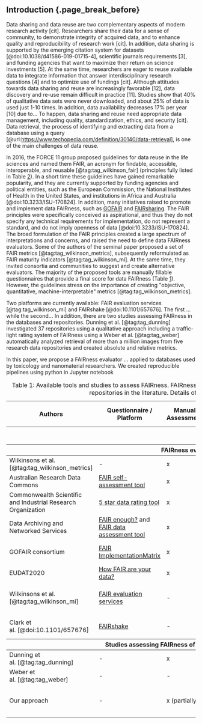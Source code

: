 ## Introduction {.page_break_before}


<!--DATA SHARING AND REUSE-->
Data sharing and data reuse are two complementary aspects of modern research activity [cit].
Researchers share their data
for a sense of community,
to demonstrate integrity of acquired data, <!--integrity-->
and to enhance quality and reproducibility of research work [cit]. <!--and to benchmark findings and methodologies [cit].-->
In addition, data sharing is supported by
the emerging citation system for datasets [@doi:10.1038/d41586-019-01715-4],
scientific journals requirements [3],
and funding agencies that want to maximize their return on science investments [5].
At the same time, researchers are eager to reuse available data
to integrate information that answer interdisciplinary research questions [4]
and to optimize use of fundings [cit].
Although attitudes towards data sharing and reuse are increasingly favorable [12], data discovery and re-use remain difficult in practice [11].
Studies show that 40%  of  qualitative  data  sets  were  never downloaded, and about 25% of data is used just 1-10 times.
In addition, data availability decreases 17% per year [10] due to...
To happen, data sharing and reuse need appropriate data management, including  quality, standardization, ethics, and security [cit].
Data retrieval, the process of identifying and extracting data from a database using a query [@url:https://www.techopedia.com/definition/30140/data-retrieval], is one of the main challenges of data reuse.

In 2016, the FORCE 11 group proposed guidelines for data reuse in the life sciences and named them FAIR, an acronym for findable, accessible, interoperable, and reusable [@tag:tag_wilkinson_fair] (principles fully listed in Table <a href="#maturity_indicators">2</a>).
In a short time these guidelines have gained remarkable popularity, and  they are currently supported by funding agencies and political entities, such as the European Commission, the National Institutes of Health in the United States, and institutions in Africa and Australia [@doi:10.3233/ISU-170824].
In addition, many initiatives raised to promote and implement data FAIRness, such as [GOFAIR](https://www.go-fair.org/) and [FAIRsharing](https://fairsharing.org/).
The FAIR principles were specifically conceived as aspirational, and thus they do not specify any technical requirements for implementation, do not represent a standard, and do not imply openness of data [@doi:10.3233/ISU-170824].
The broad formulation of the FAIR principles created a large spectrum of interpretations and concerns, and raised the need to define data FAIRness evaluators.
Some of the authors of the seminal paper proposed a set of FAIR metrics [@tag:tag_wilkinson_metrics], subsequently reformulated as FAIR maturity indicators [@tag:tag_wilkinson_mi].
At the same time, they invited consortia and communities to suggest and create alternative evaluators.
The majority of the proposed tools are manually fillable questionnaires that provide a final score for data FAIRness (Table <a href="#literature">1</a>).
However, the guidelines stress on the importance of creating "objective, quantitative, machine-interpretable" metrics [@tag:tag_wilkinson_metrics].

Two platforms are currently available: FAIR evaluation services [@tag:tag_wilkinson_mi] and FAIRshake [@doi:10.1101/657676].
The first ... while the second...
In addition, there are two studies assessing FAIRness in the databases and repositories.
Dunning et al. [@tag:tag_dunning] investigated 37 repositories using a qualitative approach including a traffic-light rating system of FAIRness using a
Weber et al. [@tag:tag_weber] automatically analyzed retrieval of more than a million images from five research data repositories and created absolute and relative metrics.

In this paper, we propose a FAIRness evaluator ... applied to databases used by toxicology and nanomaterial researchers.
We created reproducible pipelines using python in Jupyter notebook   




<!--
Both data sharing and reuse require technical support to be in practice.
Researchers who want to share need public or institutional infrastructure where to store their data,
 as it has been shown that personal link broke. Shared data are commonly stored in private or public repositories.
Private repositories are not recommended as links to private repositories are often broken[7] and .
Public repositories are preferable as they provide unique data identifiers (DOI) that assure persistence of store data and provide valid support to researchers.

At the same time, researchers that want to reuse data must be able to find data.
-->
<!--
Data are the one of the basis of scientific investigations. Because of rapid technical advancement, researchers increasingly produce larger amounts of data at high speed.

It took 12 years to sequence the first human genome, while now scientists can sequence 200 human genome in one week due to the Next Generation Sequencing (NGS) [@doi:10.1038/nature09796].
Similarly, ...
<!--(*double-check: this reference is from 2011, there might be more recent*).-->
<!--
This massive data production not only causes new technical challenges for data storage and management, but also is accompanied by a cultural change in the research community.
Traditionally, data usage follows a linear pattern: data are collected and analyzed, reported in publications, and stored in proprietary hardware [Griffit: @doi:10.12688/f1000research.12344.2],
and shared only with close collaborators [cit].
Nowadays, researchers are more and more willing to share their data and reuse data created in other laboratories.
In this work context, data management becomes fundamental.  Data need to be standardized, stored with safety and ethical care, high quality, and provide tools for citation.  
<!-- and to create knowledge [1] through hypothesis testing [9],  and they are the source of all deep learning and machine learning, in silico testing avoiding animal testing.-->
<!--%\shared data need to be open, properly documented and trustable, of high quality, with ethical approval, and a proper citation policy -->

<!--
Data sharing and data reuse are not trivial tasks.


[1] Curty 2017. Attitudes and norms affecting scientists’ data reuse
[2] Nature
[3]
[4] 21 in Curty
[5] 18-20 in Curty
[6] Paper of science cafe [@doi:10.12688/f1000research.12344.2]
[7] Gil? /  \cite{King2007}
[8] Mardis E.R. A decade’s perspective on DNA sequencing technology %(https://www.nature.com/articles/nature09796)
[9] https://phys.org/news/2018-10-big-science.html
[10] Vines
[11] Poole, 2015 from wiggings
[12] Curty et al. 2017
[13]Bishop  and  Kuula-Luumi  (2017)  (ref in )
%Nanoscience is part of life sciences (paper by Karcher)


One of the main point is that researchers need to be able to find the data that they need. Retrieving data is fundamental to reuse data. On of the guidelines we have is the FAIR metrics



Nice intro in Gregory:
Open research data are touted as having the potential to
transform science and fast-track the development of new knowledge (Gray, 2009).


Problems:
From Gary King \cite{King2007:

- URL are given, but they dont last for long.   
- Data created a few years ago

---
Data reuse is fundamental to researchers to maximize the amount of information that can be extracted from data while minimizing data creation costs.
In addition, data are important to  
-->

<!--%Databases are build with various architectures. Researchers usually access databases using the user interface. However, it is becoming more and more frequent to access databases with programmating access, which uses APIs. -->

<!--DATA SHARING AND REUSE IN OTHER DISCIPLINES-->

<!--Data sharing and reuse have been established common practices in some research fields for some years. See report + King

Sharing and reusing data requires infrastructure and guidelines.
Currently data are stored in databases with different architecture. This makes it hard for researchers to access the data in an organized and fruitful way.
Data sharing and reuse is not a novelty, as many disciplines (e.g. climatologists, ubatomic physics, see imming interview from page 25 but also others) have been doing it for a while.
FAIR principles explicit some of the data menagement principles used in communities that manage large amount of open data (e.g. Imming, page 14, page 19) + King
-->





<!---
Although in other disciplines data retrieval is well established, in the life sciences there is a lack of general guidelines.
Life sciences are very complex as they include various disciplines, such as toxicology, etc.



Although information retrieval (IR) has been extensively studied for over 60 years (Sanderson and Croft, 2012), data retrieval is a nascent field
The Open Archives Protocol for Metadata Harvesting (OAI-PMH) [Lagoze et al. 2002] has been widely adopted as an approach to allow harvesting of metadata [Sompel].
In the life sciences (but not exclusively), the FAIR (findable, accessible, interoperable, and reusable) guidelines have gained remarkable popularity.

Critics about the practical implementation of the FAIR principle: Dunning (p.187)
The FAIR principles are one of the element for data management. focus on data harvest as they do not provide guidelines for other aspects of data management, such as openness, quality, standardization, ethics, and security [Mons].
The authors define these principles as aspirational [cit] and general so that they can be adaptable to specific requirements of different communities.
-->


<!--harvestable in an interoperable manner (interoperability is about harvesting, not about data format, but about metadata formats)
Dunning: The FAIR guidelines are a fairly recent invention, published in 2014. Many of the data repositories have histories longer than that, and draw on discipline-based practices that have well established protocols for how data should be shared.s -->

<!--
History of FAIR:

-fairsharing.org website [Sansone2019]
-http://fairmetrics.org/: fair metrics working group. Metrics will be progressively implemented in the FAIRsharing registry [Sansone2019]

the ‘computability’ of standards is core to the development of FAIR metrics to measure the level of compliance of a given dataset against the relevant metadata [Sansone2019]

- vd. https://www.force11.org/datacitationprinciples

Three are the papers to reference for sure:    

- FAIR data
- FAIR metrics  
- nanopublications

Both machines and humans should be able to find the data
-->

<!--FAIR METRICS - LITERATURE-->

<!--
Paragraph about Metrics
The main point here is about metrics.
For this reason there are attempts to measure the possiblity of reusing the data.
One way is to use linked data, and this is measured using the 5 star system and yummydata + King + Others tend to have already established internal and international guidelines (e.g. s)
The promoters of the FAIR principle have recently written a guideline for metrics. They are in this paper, a website and this github repository. They do not provide any concrete example on how to implement them. We tried to implement them in the context of nanomaterial. Safety of nanomaterials is of particular interest because they can be very dangerous. The European community strongly supports data integration to merge information, and the European community tells these people to apply the FAIR principle for their databases. Therefore we tested some databases to see if they are compliant to the FAIR metrics.
Bla bla on metrics with citation to their paper. Other works: Dunning et al analyzed 37 repositories (non solo repositories, but a bit of everything - see excel, CO-Frequencies and Proportions). Without explicitely mention the metrics (metrics paper out afterwards?), they tested the FAIR principle on repositories. We are going to do the same for nanosafety online databases
Current tools to assess FAIRness of data are developped by the European xxx () and by the NIH group (https://www.fairshake.cloud/), which allow
Tables


Definition - What does Database Repository mean?
A database repository is a logical, but also sometimes physical grouping of data from related but separate databases.

This is usually done when there is a 'higher purpose' for the data, but the data items needed to do this reside on different databases. In these cases a repository is necessary to bring together the discrete data items and operate on them as one.
-->


<!--OUR CONTRIBUTION-->


<!--
We analyze two data repositories (GE and Array Express) and two databases (ChEBI)
Array Express are repositories containing data in form of files that researchers download to compute their analysis and answer their questions.
eNanoMapper and ChEBI are repositories where data are not downloadable in the form of files and the extracted information are the data themselves.


where for database we

a database stores data. A repository is a special class of database which is designed to store meta-data, that is, data that describes other data.

-->


<!--
Outline of the introduction:

- Importance of data-driven approaches in the life science  
- The number of produced data is increasing at extremely high rate  
- Differently from the past, researchers are more and more willing to share their data  
- At the same time, researchers are interested in reusing data  
- Data sharing and reuse are two sides of the same coin. It is important that researchers that share data provide sufficient information for data to be findable, accessible, interoperable, and reusable (FAIR)  
- A few words about FAIR  
- There is need to quantify FAIRness: literature comparison about existing approaches  
- In this paper, we present one possible approach to calculate FAIR maturity indicators.  

-->


<!-- Table1: FAIR principle evaluators-->
<a name="literature"></a>
<table style="width:100%;">
<caption>
<span>Table 1:</span>
Available tools and studies to assess FAIRness.
FAIRness evaluators and studies assessing FAIRness of databases and repositories in the literature. Details of the studies are in Table (Table 2).
</caption>

<colgroup>
<col style="width: 13%" /> <!-- authors -->
<col style="width: 15%" /> <!-- tool -->
<col style="width: 10%" /> <!-- manual -->
<col style="width: 11%" /> <!-- automatic - code / language -->
<col style="width: 11%" /> <!-- automatic - metadata format -->
<col style="width: 11%" /> <!-- automatic - protocol  -->
<col style="width: 10%" /> <!-- repository -->
</colgroup>

<thead>
<tr class="header">
<th colspan="1">Authors</th>
<th colspan="1">Questionnaire / Platform</th>
<th colspan="1">Manual Assessment</th>
<th colspan="3">Automatic Assessment</th>
<th colspan="1">Data / Code Repository</th>
</tr>
</thead>

<tbody>
<tr class="odd">
<td></td>
<td></td>
<td></td>
<td>Code / Language</td>
<td>Metadata Format</td>
<td>Protocol / Library</td>
<td></td>
</tr>

<thead>
<tr class="header">
<th colspan="7">FAIRness evaluators</th>
</tr>
</thead>

<!-- Wilkinsons - metrics -->
<tr class="even">
<td>Wilkinsons et al. [@tag:tag_wilkinson_metrics]</td>
<td>-</td>
<td>x</td>
<td>-</td>
<td>-</td>
<td>-</td>
<td><a href="https://github.com/FAIRMetrics/Metrics/tree/master/MaturityIndicators/Gen1">GitHub</a></td>
</tr>

<!-- Australian Research Data Commons -->
<tr class="odd">
<td>Australian Research Data Commons</td>
<td><a href="https://www.ands-nectar-rds.org.au/fair-tool">FAIR self-assessment tool</a></td>
<td>x</td>
<td>-</td>
<td>-</td>
<td>-</td>
<td>-</td>
</tr>

<!-- Commonwealth Scientific and Industrial Research Organization -->
<tr class="even">
<td>Commonwealth Scientific and Industrial Research Organization</td>
<td><a href="http://oznome.csiro.au/5star/">5 star data rating tool</a></td>
<td>x</td>
<td>-</td>
<td>-</td>
<td>-</td>
<td>-</td>
</tr>

<!-- Data Archiving and Networked Services -->
<tr class="even">
<td>Data Archiving and Networked Services</td>
<td><a href="https://docs.google.com/forms/d/e/1FAIpQLSf7t1Z9IOBoj5GgWqik8KnhtH3B819Ch6lD5KuAz7yn0I0Opw/viewform">FAIR enough?</a> and <a href="https://www.surveymonkey.com/r/fairdat">FAIR data assessment tool</a></td>
<td>x</td>
<td>-</td>
<td>-</td>
<td>-</td>
<td>-</td>
</tr>

<!-- GOFAIR consortium -->
<tr class="odd">
<td>GOFAIR consortium</td>
<td><a href="https://docs.google.com/forms/d/1Oug6GowuG1jNZNsjklXOeEvPbUrhyuS_F-d185SOy6A/">FAIR ImplementationMatrix</a></td>
<td>x</td>
<td>-</td>
<td>-</td>
<td>-</td>
<td><a href="https://osf.io/n7uwp/">Open Science Framework</a></td>
</tr>

<!-- EUDAT  -->
<tr class="odd">
<td>EUDAT2020</td>
<td><a href="https://www.edugroepen.nl/sites/RDM_platform/Shared%20Documents/Bij%20de%20WG%20Onderzoeksondersteuning%20en%20advies/How-FAIR-are-your-data.pdf">How FAIR are your data?</a>
<td>x</td>
<td>-</td>
<td>-</td>
<td>-</td>
<td><a href="https://www.doi.org/10.5281/zenodo.1065990">Zenodo</a></td>
</tr>


<!-- Wilkinsons - MI -->
<tr class="even">
<td>Wilkinsons et al. [@tag:tag_wilkinson_mi]</td>
<td><a href="https://fairsharing.github.io/FAIR-Evaluator-FrontEnd/#!/">FAIR evaluation services</a></td>
<td>-</td>
<td>Ruby on Rails</td>
<td>JSON, Microformat, JSSON-LD, RDFa</td>
<td>nanopublications</td>
<td><a href="https://github.com/FAIRMetrics/Metrics/tree/master/MaturityIndicators/Gen2">GitHub</a></td>
</tr>

<!-- Clark -->
<tr class="odd">
<td>Clark et al. [@doi:10.1101/657676]</td>
<td><a href="https://fairshake.cloud/">FAIRshake</a></td>
<td>-</td>
<td>Django and python</td>
<td>RDF</td>
<td>Extruct</td>
<td><a href="https://github.com/MaayanLab/FAIRshake">GitHub</a></td>
</tr>


<thead>
<tr class="header">
<th colspan="7">Studies assessing FAIRness of databases and repositories</th>
</tr>
</thead>

<!-- Dunning -->
<tr class="even">
<td>Dunning et al. [@tag:tag_dunning] </td>
<td>-</td>
<td>x</td>
<td>-</td>
<td>-</td>
<td>-</td>
<td><a href="https://data.4tu.nl/repository/uuid:5146dd06-98e4-426c-9ae5-dc8fa65c549f">Institutional repository</a></td>
</tr>

<!-- Weber -->
<tr class="odd">
<td>Weber et al. [@tag:tag_weber] </td>
<td>-</td>
<td>-</td>
<td>python</td>
<td>DataCite</td>
<td>OAI-OMH</td>

<td><a href="https://gitlab.lrz.de/ubiquando/ubiquando">GitLab</a></td>
</tr>


<!-- Our approach -->
<tr class="odd">
<td>Our approach</td>
<td>-</td>
<td>x (partially)</td>
<td>Jupyter notebook with python</td>
<td>XML, JSON</td>
<td>request?</td>

<td>GitHub</td>
</tr>

<!--
<tr class="even">
<td>Yamamoto et al. <span class="citation" data-cites="3smVei4S">[<a href="#ref-3smVei4S" role="doc-biblioref">6</a>]</span> </td>
<td>-</td>
<td>Umaka Score</td>
<td><a href="https://yummydata.org/">YummyData</a></td>
<td>Ruby on Rails</td>
<td>RDF, JSON, JSON-LD</td>
<td>SPARQL</td>
<td>-</td>
<td><a href="https://github.com/dbcls/umakadata">GitHub</a></td>
</tr>
-->

<!--
<tr class="even">
<td>Berners-Lee et al. [ref]</td>
<td>-</td>
<td>5 stars open data</td>
<td>-</td>
<td>-</td>
<td>-</td>
<td>-</td>
<td>-</td>
<td>-</td>
</tr>
-->

</tbody>
</table>


<!--
| Authors                                                      | Metrics                 || Platform                                                                                                                                                                                    | Automatic assessment                                                                 ||| Manual assessment| Data/code repository                                                                        |
|--------------------------------------------------------------|------|-------------------|---------------------------------------------------------------------------------------------------------------------------------------------------------------------------------------------|-----------------------------|-----------------------------------|----------------------|------------------|---------------------------------------------------------------------------------------------|  
|                                                              | FAIR | others            |                                                                                                                                                                                             | code / language             | metadata  format                  | protocol or  library |                  |                                                                                             |
| Wilkinsons et al.                                            | x    | -                 | [FAIR evaluation services](https://fairsharing.github.io/FAIR-Evaluator-FrontEnd/#!/)                                                                                                       | Ruby on Rails               | JSON, Microformat, JSSON-LD, RDFa | nanopublications     | -                | [GitHub](https://github.com/FAIRMetrics/Metrics/tree/master/MaturityIndicators/Gen2)        |
| Clark et al. [@doi:10.1101/657676]                           | x    | -                 | [FAIRshake](https://fairshake.cloud/)                                                                                                                                                       | Django and python           | RDF                               | Extruct              | x                | [GitHub](https://github.com/MaayanLab/FAIRshake)                                            |
| Data Archiving and Networked Services                        | x    | -                 | [FAIR enough?](https://docs.google.com/forms/d/e/1FAIpQLSf7t1Z9IOBoj5GgWqik8KnhtH3B819Ch6lD5KuAz7yn0I0Opw/viewform) and [FAIR data assessment tool](https://www.surveymonkey.com/r/fairdat) | -                           | -                                 | -                    | x                | -                                                                                           |
| Australian Research Data Commons                             | x    | -                 | [FAIR self-assessment tool](https://www.ands-nectar-rds.org.au/fair-tool)                                                                                                                   | -                           | -                                 | -                    | x                | -                                                                                           |
| Commonwealth Scientific and Industrial Research Organization | x    | -                 | [5 star data rating tool](http://oznome.csiro.au/5star/)                                                                                                                                    | -                           | -                                 | ?                    | -                |                                                                                             |
| Shultes et al. (GO FAIR consortium)                          | x    | -                 | [FAIR ImplementationMatrix](https://docs.google.com/forms/d/1Oug6GowuG1jNZNsjklXOeEvPbUrhyuS_F-d185SOy6A/)                                                                                  | -                           | -                                 | -                    | x                | [Open ScienceFramework](https://osf.io/n7uwp/)                                              |
| Weber et al. [@tag:tag_weber]                                | x    | -                 | -                                                                                                                                                                                           | python                      | DataCite                          | OAI-OMH              | -                | [GitLab](https://gitlab.lrz.de/ubiquando/ubiquando)                                         |
| Dunning et al. [@tag:tag_dunning]                            | x    | -                 | -                                                                                                                                                                                           | -                           | -                                 | -                    | x                | [Data repository](https://data.4tu.nl/repository/uuid:5146dd06-98e4-426c-9ae5-dc8fa65c549f) |
| Yamamoto et al. [@tag:tag_yamamoto]                          | -    | Umaka Score       | [YummyData](https://yummydata.org/)                                                                                                                                                         | Ruby on Rails               | RDF, JSON, JSON-LD                | SPARQL               | -                | [GitHub](https://github.com/dbcls/umakadata)                                                |
| Berners-Lee et al. [ref]                                     | -    | 5 stars open data | -                                                                                                                                                                                           | -                           | -                                 | -                    | -                | -                                                                                           |
| Our approach                                                 | x    | -                 | -                                                                                                                                                                                           | Jupyter notebook and python | XML, JSON                         | request?             | x(partially)     | GitHub                                                                                      |


Table: Data harvesting evaluators in the literature.
{#tbl:literature}
-->
